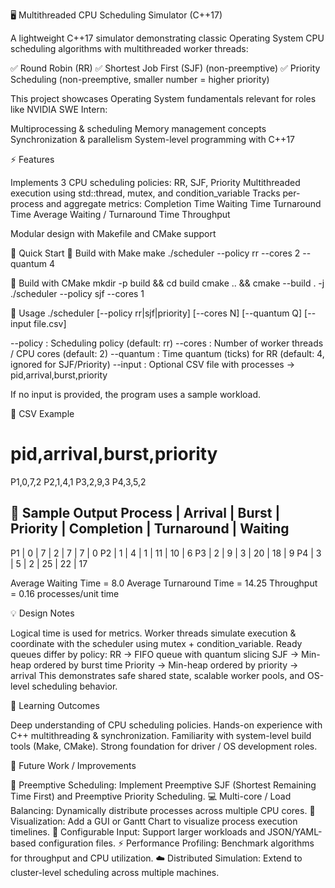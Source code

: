 
🖥️ Multithreaded CPU Scheduling Simulator (C++17)

A lightweight C++17 simulator demonstrating classic Operating System CPU scheduling algorithms with multithreaded worker threads:

✅ Round Robin (RR)
✅ Shortest Job First (SJF) (non-preemptive)
✅ Priority Scheduling (non-preemptive, smaller number = higher priority)

This project showcases Operating System fundamentals relevant for roles like NVIDIA SWE Intern:

Multiprocessing & scheduling
Memory management concepts
Synchronization & parallelism
System-level programming with C++17

⚡ Features

Implements 3 CPU scheduling policies: RR, SJF, Priority
Multithreaded execution using std::thread, mutex, and condition_variable
Tracks per-process and aggregate metrics:
Completion Time
Waiting Time
Turnaround Time
Average Waiting / Turnaround Time
Throughput

Modular design with Makefile and CMake support

🚀 Quick Start
🔹 Build with Make
make
./scheduler --policy rr --cores 2 --quantum 4

🔹 Build with CMake
mkdir -p build && cd build
cmake .. && cmake --build . -j
./scheduler --policy sjf --cores 1

🔹 Usage
./scheduler [--policy rr|sjf|priority] [--cores N] [--quantum Q] [--input file.csv]

--policy  : Scheduling policy (default: rr)
--cores   : Number of worker threads / CPU cores (default: 2)
--quantum : Time quantum (ticks) for RR (default: 4, ignored for SJF/Priority)
--input   : Optional CSV file with processes → pid,arrival,burst,priority


If no input is provided, the program uses a sample workload.

🔹 CSV Example
# pid,arrival,burst,priority
P1,0,7,2
P2,1,4,1
P3,2,9,3
P4,3,5,2

🔹 Sample Output
Process | Arrival | Burst | Priority | Completion | Turnaround | Waiting
-----------------------------------------------------------------------
P1      |   0     |   7   |    2     |    7       |    7       |   0
P2      |   1     |   4   |    1     |   11       |   10       |   6
P3      |   2     |   9   |    3     |   20       |   18       |   9
P4      |   3     |   5   |    2     |   25       |   22       |  17

Average Waiting Time     = 8.0
Average Turnaround Time  = 14.25
Throughput               = 0.16 processes/unit time


💡 Design Notes

Logical time is used for metrics.
Worker threads simulate execution & coordinate with the scheduler using mutex + condition_variable.
Ready queues differ by policy:
RR → FIFO queue with quantum slicing
SJF → Min-heap ordered by burst time
Priority → Min-heap ordered by priority → arrival
This demonstrates safe shared state, scalable worker pools, and OS-level scheduling behavior.

🎯 Learning Outcomes

Deep understanding of CPU scheduling policies.
Hands-on experience with C++ multithreading & synchronization.
Familiarity with system-level build tools (Make, CMake).
Strong foundation for driver / OS development roles.

🔮 Future Work / Improvements

🧵 Preemptive Scheduling: Implement Preemptive SJF (Shortest Remaining Time First) and Preemptive Priority Scheduling.
💻 Multi-core / Load Balancing: Dynamically distribute processes across multiple CPU cores.
🎨 Visualization: Add a GUI or Gantt Chart to visualize process execution timelines.
📂 Configurable Input: Support larger workloads and JSON/YAML-based configuration files.
⚡ Performance Profiling: Benchmark algorithms for throughput and CPU utilization.
☁️ Distributed Simulation: Extend to cluster-level scheduling across multiple machines.
